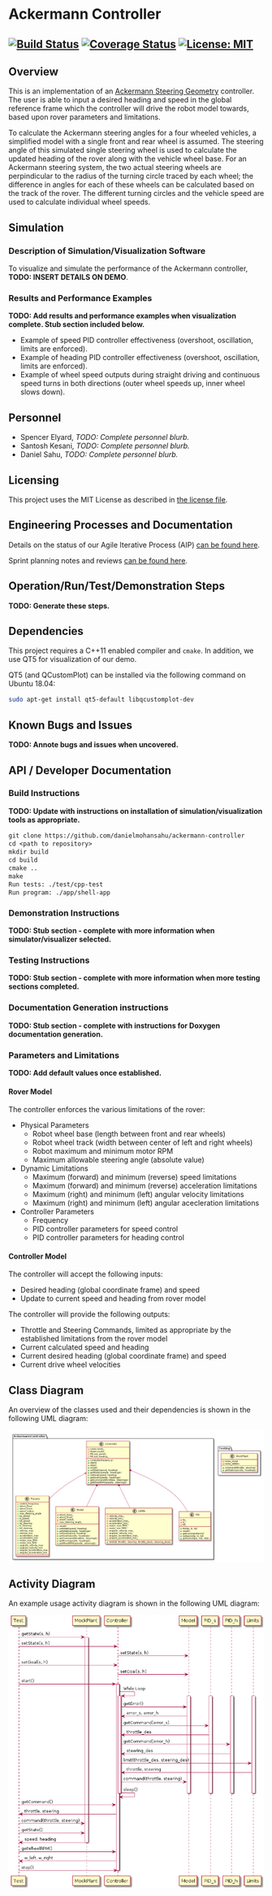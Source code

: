 # Ackermann Controller
[![Build Status](https://travis-ci.org/danielmohansahu/ackermann-controller.svg?branch=master)](https://travis-ci.org/danielmohansahu/ackermann-controller)
[![Coverage Status](https://coveralls.io/repos/github/danielmohansahu/ackermann-controller/badge.svg?branch=master)](https://coveralls.io/github/danielmohansahu/ackermann-controller?branch=master)
[![License: MIT](https://img.shields.io/badge/License-MIT-yellow.svg)](https://opensource.org/licenses/MIT)
---

## Overview

This is an implementation of an [Ackermann Steering Geometry](https://en.wikipedia.org/wiki/Ackermann_steering_geometry) controller. The user is able to input a desired heading and speed in the global reference frame which the controller will drive the robot model towards, based upon rover parameters and limitations.

To calculate the Ackermann steering angles for a four wheeled vehicles, a simplified model with a single front and rear wheel is assumed. The steering angle of this simulated single steering wheel is used to calculate the updated heading of the rover along with the vehicle wheel base. For an Ackermann steering system, the two actual steering wheels are perpindicular to the radius of the turning circle traced by each wheel; the difference in angles for each of these wheels can be calculated based on the track of the rover. The different turning circles and the vehicle speed are used to calculate individual wheel speeds.
  
## Simulation
### Description of Simulation/Visualization Software
To visualize and simulate the performance of the Ackermann controller, **TODO: INSERT DETAILS ON DEMO**.

### Results and Performance Examples
**TODO: Add results and performance examples when visualization complete. Stub section included below.**
* Example of speed PID controller effectiveness (overshoot, oscillation, limits are enforced).
* Example of heading PID controller effectiveness (overshoot, oscillation, limits are enforced).
* Example of wheel speed outputs during straight driving and continuous speed turns in both directions (outer wheel speeds up, inner wheel slows down).

## Personnel
* Spencer Elyard, *TODO: Complete personnel blurb.*
* Santosh Kesani, *TODO: Complete personnel blurb.*
* Daniel Sahu, *TODO: Complete personnel blurb.*

## Licensing
This project uses the MIT License as described in [the license file](LICENSE).

## Engineering Processes and Documentation

Details on the status of our Agile Iterative Process (AIP) [can be found here](https://docs.google.com/spreadsheets/d/1nx85sowA3IRX-usU_M1hhwHplOLXMWdkvec2w3Roi5Q/edit?usp=sharing).

Sprint planning notes and reviews [can be found here](https://docs.google.com/document/d/1MEoRXtJXdUWnkTbJmcDfJYct3i6_LEJ-TULpP2h_qYA/edit?usp=sharing).

## Operation/Run/Test/Demonstration Steps
**TODO: Generate these steps.**

## Dependencies

This project requires a C++11 enabled compiler and `cmake`. In addition, we use QT5 for visualization of our demo.

QT5 (and QCustomPlot) can be installed via the following command on Ubuntu 18.04:

```bash
sudo apt-get install qt5-default libqcustomplot-dev
```

## Known Bugs and Issues
**TODO: Annote bugs and issues when uncovered.**

## API / Developer Documentation
### Build Instructions
**TODO: Update with instructions on installation of simulation/visualization tools as appropriate.**
```
git clone https://github.com/danielmohansahu/ackermann-controller
cd <path to repository>
mkdir build
cd build
cmake ..
make
Run tests: ./test/cpp-test
Run program: ./app/shell-app
```
### Demonstration Instructions
**TODO: Stub section - complete with more information when simulator/visualizer selected.**

### Testing Instructions
**TODO: Stub section - complete with more information when more testing sections completed.**

### Documentation Generation instructions
**TODO: Stub section - complete with instructions for Doxygen documentation generation.**

### Parameters and Limitations
**TODO: Add default values once established.**
#### Rover Model
The controller enforces the various limitations of the rover:

* Physical Parameters
  * Robot wheel base (length between front and rear wheels)
  * Robot wheel track (width between center of left and right wheels)
  * Robot maximum and minimum motor RPM
  * Maximum allowable steering angle (absolute value)
* Dynamic Limitations
  * Maximum (forward) and minimum (reverse) speed limitations
  * Maximum (forward) and minimum (reverse) acceleration limitations
  * Maximum (right) and minimum (left) angular velocity limitations
  * Maximum (right) and minimum (left) angular acecleration limitations
* Controller Parameters
  * Frequency
  * PID controller parameters for speed control
  * PID controller parameters for heading control
  
#### Controller Model
The controller will accept the following inputs:

* Desired heading (global coordinate frame) and speed
* Update to current speed and heading from rover model

The controller will provide the following outputs:

* Throttle and Steering Commands, limited as appropriate by the established limitations from the rover model
* Current calculated speed and heading
* Current desired heading (global coordinate frame) and speed
* Current drive wheel velocities

## Class Diagram

An overview of the classes used and their dependencies is shown in the following UML diagram:

![Class-Diagram](docs/uml/class_diagram.png)

## Activity Diagram

An example usage activity diagram is shown in the following UML diagram:

![Activity-Diagram](docs/uml/activity_diagram.png)
